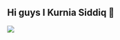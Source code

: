 ## Hi guys I Kurnia Siddiq 👋

<!--
**kursisiddiqsiddiq-ui/kursisiddiqsiddiq-ui** is a ✨ _special_ ✨ repository because its `README.md` (this file) appears on your GitHub profile.

Here are some ideas to get you started:

- 🔭 I’m currently working on ...
- 🌱 I’m currently learning ...
- 👯 I’m looking to collaborate on ...
- 🤔 I’m looking for help with ...
- 💬 Ask me about ...
- 📫 How to reach me: ...
- 😄 Pronouns: ...
- ⚡ Fun fact: ...
-->
![](https://media.giphy.com/media/v1.Y2lkPWVjZjA1ZTQ3bTM0b2dyYXcxZjh2ejU4dmpnNzhnNXpoOXpsbGs1ZWVkOHpucGIwcyZlcD12MV9naWZzX3JlbGF0ZWQmY3Q9Zw/VEzYdo930nTiTuVeMU/giphy.gif)
